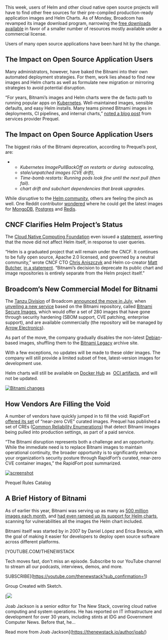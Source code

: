 This week, users of Helm and other cloud native open source projects will have to find other free sources for their pre-compiled production-ready application images and Helm Charts. As of Monday, Broadcom has revamped its image download program, narrowing the [free downloads available](https://github.com/bitnami) in favor of a smaller number of resources mostly available under a commercial license.

Users of many open source applications have been hard hit by the change.

## The Impact on Open Source Application Users

Many administrators, however, have baked the Bitnami into their own automated deployment strategies. For them, work lies ahead to find new images and Helm charts as well as formulate new migration or mirroring strategies to avoid potential disruption.

“For years, Bitnami’s images and Helm charts were the de facto path to running popular apps on [Kubernetes](https://thenewstack.io/kubernetes/). Well-maintained images, sensible defaults, and easy Helm installs. Many teams pinned Bitnami images in deployments, CI pipelines, and internal charts,” [noted a blog post](https://www.prequel.dev/blog-post/bitnami-deprecation) from services provider Prequel.

## The Impact on Open Source Application Users

The biggest risks of the Bitnami deprecation, according to Prequel’s post, are:

* + *Kubernetes ImagePullBackOff on restarts or during  autoscaling,*
  + *stale/unpatched images (CVE drift),*
  + *Time-bomb restarts: Running pods look fine until the next pull (then fail).*
  + *chart drift and subchart dependencies that break upgrades.*

While disruptive to the [Helm community](https://thenewstack.io/what-the-helm-the-tool-we-all-love-and-sometimes-hate/), others are feeling the pinch as well. One Reddit contributor [wondered](https://www.reddit.com/r/kubernetes/comments/1mjx86p/regarding_the_bitnami_situation/) where he could get the latest images for [MongoDB](https://www.mongodb.com/cloud/atlas/?utm_content=inline+mention), [Postgres](https://thenewstack.io/postgresql-18-delivers-significant-performance-gains-for-oltp-and-analytics/) and [Redis](https://thenewstack.io/redis-is-open-source-again/).

## CNCF Clarifies Helm Project’s Status

The [Cloud Native Computing Foundation](https://cncf.io/?utm_content=inline+mention) even issued a [statement](https://www.cncf.io/blog/2025/09/24/cncfs-helm-project-remains-fully-open-source-and-unaffected-by-recent-vendor-deprecations/?ref=dailydev), asserting that the move did not affect Helm itself, in response to user queries.

“Helm is a graduated project that will remain under the CNCF. It continues to be fully open source, Apache 2.0 licensed, and governed by a neutral community,” wrote CNCF CTO [Chris Aniszczyk](https://www.aniszczyk.org/about/) and Helm co-creator [Matt Butcher](https://thenewstack.io/webassembly-and-kubernetes-go-better-together-matt-butcher/), [in a statement](https://www.cncf.io/blog/2025/09/24/cncfs-helm-project-remains-fully-open-source-and-unaffected-by-recent-vendor-deprecations/?ref=dailydev). “Bitnami’s decision to deprecate its public chart and image repositories is entirely separate from the Helm project itself.”

## Broadcom’s New Commercial Model for Bitnami

The [Tanzu Division](https://www.vmware.com/products/app-platform/tanzu) of Broadcom [announced the move in July](https://news.broadcom.com/app-dev/broadcom-introduces-bitnami-secure-images-for-production-ready-containerized-applications), when [unveiling a new service](https://github.com/bitnami/charts/issues/35164) based on the Bitnami repository, called [Bitnami Secure Images](https://www.arrow.com/globalecs/na/vendors/bitnami-secure-images/), which would offer a set of 280 images that have gone through security hardening (SBOM support, CVE patching, enterprise support), and are available commercially (the repository will be managed by [Arrow Electronics](https://www.arrow.com/company)).

As part of the move, the company gradually disables the non-latest [Debian](https://thenewstack.io/check-out-debian-the-mother-of-all-linux-distributions/)-based images, shuffling them to the [Bitnami Legacy](https://hub.docker.com/u/bitnamilegacy) archive site.

With a few exceptions, no updates will be made to these older images. The company will still provide a limited subset of free, latest-version images for development use.

Helm charts will still be available on [Docker Hub](http://docker.io/bitnami) as  [OCI artifacts](https://thenewstack.io/open-container-initiative-creates-a-distribution-specification-for-registries/), and will not be updated.

[![Bitnami changes](https://cdn.thenewstack.io/media/2025/09/019753f6-broadcom-bitnami-changes.png)](https://cdn.thenewstack.io/media/2025/09/019753f6-broadcom-bitnami-changes.png)

## How Vendors Are Filling the Void

A number of vendors have quickly jumped in to fill the void: RapidFort [offered its set](https://www.rapidfort.com/blog/bitnami-goes-behind-paywall-rapidforts-curated-near-zero-cve-images-offer-superior-alternative) of “near-zero CVE” curated images. Prequel has published a set of CREs ([Common Reliability Enumerations](https://docs.prequel.dev/cres/commercial)) that detect Bitnami images being pulled into production settings, as part of a paid service.

“The Bitnami disruption represents both a challenge and an opportunity. While the immediate need is to replace Bitnami images to maintain operational continuity, the broader opportunity is to significantly enhance your organization’s security posture through RapidFort’s curated, near-zero CVE container images,” the RapidFort post summarized.

[![screenshot](https://cdn.thenewstack.io/media/2025/09/c561d8bb-68bf3fc32c8101b9b93201e1_bdc994c4.png)](https://cdn.thenewstack.io/media/2025/09/c561d8bb-68bf3fc32c8101b9b93201e1_bdc994c4.png)

Prequel Rules Catalog

## A Brief History of Bitnami

As of earlier this year, Bitnami was serving up as many as [500 million images each month](https://thenewstack.io/the-bitnami-open-source-application-catalog-turns-18/), and [had even ramped up its support for Helm charts](https://github.com/bitnami/charts), scanning for vulnerabilities all the images the Helm chart included.

Bitnami itself was started by in 2007 by Daniel López and Erica Brescia, with the goal of making it easier for developers to deploy open source software across different platforms.

[YOUTUBE.COM/THENEWSTACK

Tech moves fast, don't miss an episode. Subscribe to our YouTube
channel to stream all our podcasts, interviews, demos, and more.

SUBSCRIBE](https://youtube.com/thenewstack?sub_confirmation=1)

Group
Created with Sketch.

[![](https://thenewstack.io/wp-content/uploads/2017/05/327440bd-joab-jackson_avatar_1495152980.-600x600.jpeg)

Joab Jackson is a senior editor for The New Stack, covering cloud native computing and system operations. He has reported on IT infrastructure and development for over 30 years, including stints at IDG and Government Computer News. Before that, he...

Read more from Joab Jackson](https://thenewstack.io/author/joab/)